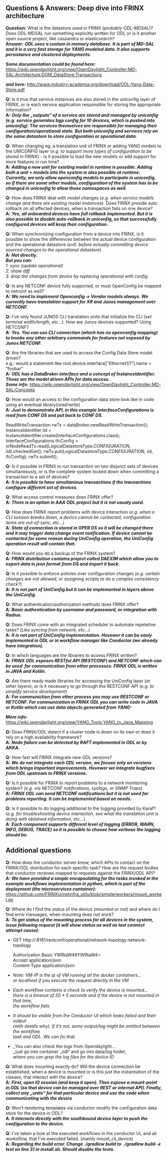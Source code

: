 ## Questions & Answers: Deep dive into FRINX architecture

**Question:** What is the datastore used in FRINX (_probably ODL-MDSAL_)? Does ODL-MDSAL run something explicitly written for ODL or is it another open source project, like cassandra or elasticsearch?  
**Answer:** **_ODL uses a custom in memory database. It is part of MD-SAL and it is a very fast storage for YANG modeled data. It also supports persistance and clustered deployments._**

**_Some documentation could be found here:_**   https://wiki.opendaylight.org/view/OpenDaylight_Controller:MD-SAL:Architecture:DOM_DataStore:Transactions  

**_and here:_** http://www.industry-academia.org/download/ODL-Yang-Data-Store.pdf

**Q:** Is it true that service instances are also stored in the uniconfig layer of FRINX, or is each service application responsible for storing the appropriate information?  
**A:** **_Only the „outputs“ of a service are stored and managed by uniconfig (e.g. service generates bgp config for 10 devices, which is pushed into uniconfig). The services themselves are responsible for managing their configuration/operational state. But both uniconfig and services rely on the same datastore to store configuration or operational data._**

**Q:** When changing eg. a translation unit of FRINX or adding YANG models to the UNICONFIG layer (_e.g. to support more types of configuration to be stored in FRINX_) - is it possible to load the new models or add support for more features in run time?  
**A:** **_Adding a new unit for existing model in runtime is possible. Adding both a unit + models into the system is also possible at runtime. Currently, we only allow openconfig models to participate in uniconfig, so if there are some other models, configuration of the system has to be changed in uniconfig to allow those namespaces as well._**

**Q:** How does FRINX deal with model changes (_e.g. when service models change and there are existing model instances_). Does FRINX provide auto rollback on all affected devices, when a transaction fails on one device?  
**A:** **_Yes, all onboarded devices have full rollback implemented. But it is also possible to disable auto-rollback in uniconfig, so that successfully configured devices will keep their configuration._**

**Q:** When synchronizing configuration from a device into FRINX, is it possible to show the differences between the actual device configuration and the operational datastore (_evtl. before actually committing device sourced changes to the operational datastore_)  
**A:** **_Not directly._**  
**_But you can:_**  
_1. sync (update operational)_  
_2. show diff_  
_3. drop the changes from device by replacing operational with config_

**Q:** Is any NETCONF device fully supported, or must OpenConfig be mapped to netconf as well?  
**A:** **_We need to implement Openconfig -> Vendor models always. We currently have translation support for XR and Junos management over NETCONF._**

**Q:** I've only found JUNOS CLI translation units that initialize the CLI (_set terminal width/length, etc..._). How are Junos devices supported? Using NETCONF?  
**A:** **_Yes. You can use CLI connection (which has no openconfig mapping) to invoke any other arbitrary commands for features not exposed by Junos NETCONF._**

**Q:** Are the libraries that are used to access the Config Data Store model driven?  
e.g.: would a statement like root.device.interface["Ethernet1/1"].name = "foobar"  
**A:** **_ODL has a DataBroker interface and a concept of InstanceIdentifier. Those are the model driven APIs for data access._**   
**_Some info:_**
https://wiki.opendaylight.org/view/OpenDaylight_Controller:MD-SAL:Concepts

**Q:** How would an access to the configuration data store look like in code using an eventual library(_read/write_)  
**A:** **_Just to demonstrate API, in this example InterfaceConfigurations is read from CONF DS and put back to CONF DS._**

ReadWriteTransaction rwTx = dataBroker.newReadWriteTransaction();
InstanceIdentifier<InterfaceConfigurations> iid = InstanceIdentifier.create(InterfaceConfigurations.class);
InterfaceConfigurations ifcConfig = xrNodeReadTx.read(LogicalDatastoreType.CONFIGURATION, iid).checkedGet();
rwTx.put(LogicalDatastoreType.CONFIGURATION, iid, ifcConfig);
rwTx.submit();

**Q:** Is it possible in FRINX to run transaction on two disjunct sets of devices simultaneously, or is the complete system locked down when committing a transaction to a set of devices?  
**A:** **_It is possible to have simultanious transactions if the transactions configure different set of devices._**

**Q:** What access control measures does FRINX offer?  
**A:** **_There is an option in AAA ODL project but it is not usualy used._**

**Q:** How does FRINX report problems with device interaction (_e.g. when a CLI session breaks down, a device cannot be contacted, configuration items are out-of-sync, etc..._)  
**A:** **_State of connection is stored in OPER DS so it will be changed there and it may trigger data change event notification. If device cannot be contacted for some reason during UniConfig operation, the UniConfig operation result will contain that._**

**Q:** How would you do a backup of the FRINX system?  
**A:** **_FRINX distribution contains project called DAEXIM which allow you to export data in json format from DS and import it back._**

**Q:** Is it possible to enforce policies over configuration changes (_e.g. certain changes are not allowed, or assigning scripts to do a complex consistency check?_)  
**A:** **_It is not part of UniConfig but it can be implemented in layers above the UniConfig._**

**Q:** What authentication/authorization methods does FRINX offer?  
**A:** **_Basic authentication by username and password, or integration with Radius._**

**Q:** Does FRINX come with an integrated scheduler to automate repetetive tasks? (_Like syncing from network, etc..._)  
**A:** **_It is not part of UniConfig implementation. Hovewer it can be easly implemented in ODL or in workflow manager like Conductor (we already have integration)._**

**Q:** In which languages are the libraries to access FRINX written?  
**A:** **_FRINX ODL exposes RESTful API (RESTCONF) and NETCONF which can be used  for communication from other processes. FRINX ODL is written in JAVA and Kotlin._**

**Q:** Are there ready made libraries for accessing the UniConfig layer (_or other layers_), or is it necessary to go through the RESTCONF API (_e.g. to simplify service development_)  
**A:** **_For communiction from other process you may use RESTCONF or NETCONF. For communication in FRINX ODL you can write code in JAVA or Kotlin which can use data objects generated from YANG:_**
 
**_More info:_** https://wiki.opendaylight.org/view/YANG_Tools:YANG_to_Java_Mapping

**Q:** Does FRINX/ODL detect if a cluster node is down on its own or does it rely on a high availability framework?  
**A:** **_Node failure can be detected by RAFT implemented in ODL or by AKKA._**

**Q:** How fast will FRINX integrate new ODL versions?  
**A:** **_We do not integrate each ODL version, we focuse only on versions which brings important improvements. Hovewer we integrate bugfixes from ODL upstream to FRINX versions._**

**Q:** Is it possible for FRINX to report problems to a network monitoring system? (_e.g. via NETCONF notifications, syslogs, or SNMP Traps_)  
**A:** **_FRINX ODL can send NETCONF notifications but it is not used for problems reporting. It can be implemented based on needs._**

**Q:** Is it possible to do logging additional to the logging provided by Karaf? (_e.g. for troubleshooting device interaction, see what the translation unit is doing with obtained information, etc..._)  
**A:** **_Each component supports different level of logging (ERROR, WARN, INFO, DEBUG, TRACE) so it is possible to choose how verbose the logging should be._**

## Additional questions

**Q:** How does the conductor server know, which APIs to contact on the FRINX/ODL distribution for each specific task? How are the request bodies that conductor receives mapped to requests against the FRINX/ODL API?  
**A:** **_We have provided a simple encapsulating for the tasks invoked in the example workflows implementation in python, which is part of the deployment (the microservices container):_**  
https://github.com/FRINXio/netinfra_utils/blob/simple/workers/mount_worker.py

**Q:** Where do I find the status of the device (_mounted or not_) and where do I find error messages, when mounting does not work?  
**A:** **_To get status of the mounting process for all devices in the system, issue following request (it will show status as well as last connect attempt cause):_**  


  * GET http://<VM-IP>:8181/restconf/operational/network-topology:network-topology

    Authorization Basic             YWRtaW46YWRtaW4=  
    Accept                          application/json  
    Content-Type                    application/json


  * _Note: VM-IP is the ip of VM running all the docker containers..._  
    _or localhost if you execute the request directly in the VM_  
  * _Each workflow contains a check to verify the device is mounted..._  
    _there is a timeout of 20 * 5 seconds and if the device is not mounted in that time,_  
    _the workflow fails_  
  * _It should be visible from the Conductor UI which tasks failed and their output_  
    _(with details why). If it’s not, some output/log might be omitted between the workflow,_  
    _task and ODL. We can fix that._  
  * _You can also check the logs from Opendaylight...  
    _just go into container „odl“ and go into data/log folder,  
    _where you can grep the log files for the device ID_

**Q:** What does mounting exactly do? Will the device connection be established, when a device is mounted or is this just the instantiation of the classes, that interact with the device?  
**A:** **_First, open IO session (and keep it open). Then expose a mount-point in ODL (so that device can be managed over REST or internal API). Finally, collect any „units“ for that particular device and use the code when communicating with the device_**

**Q:** Won’t rendering templates via conductor modify the configuration data store for the device in ODL?  
**A**: **_It interacts directly with the southbound device layer to push the configuration to the device._**

**Q:** I've taken a look at the executed workflows in the conductor UI, and all worksflow, that I've executed failed. (mainly mount_cli_device)  
**A:** **_Regarding the build error. Change ./gradlew build to  ./gradlew build -x test on line 31 in install.sh. Should disable the tests._**
